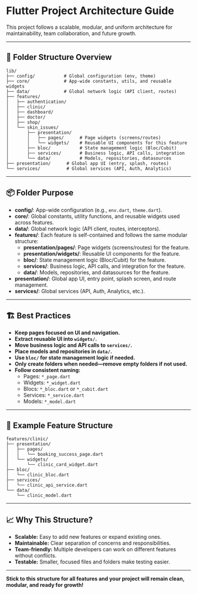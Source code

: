 # Flutter Project Architecture Guide

This project follows a scalable, modular, and uniform architecture for maintainability, team collaboration, and future growth.

---

## 📁 Folder Structure Overview

```
lib/
├── config/           # Global configuration (env, theme)
├── core/             # App-wide constants, utils, and reusable widgets
├── data/             # Global network logic (API client, routes)
├── features/
│   ├── authentication/
│   ├── clinic/
│   ├── dashboard/
│   ├── doctor/
│   ├── shop/
│   └── skin_issues/
│       ├── presentation/
│       │   ├── pages/      # Page widgets (screens/routes)
│       │   └── widgets/    # Reusable UI components for this feature
│       ├── bloc/           # State management logic (Bloc/Cubit)
│       ├── services/       # Business logic, API calls, integration
│       └── data/           # Models, repositories, datasources
├── presentation/      # Global app UI (entry, splash, routes)
└── services/          # Global services (API, Auth, Analytics)
```

---

## 📦 Folder Purpose

- **config/**: App-wide configuration (e.g., `env.dart`, `theme.dart`).
- **core/**: Global constants, utility functions, and reusable widgets used across features.
- **data/**: Global network logic (API client, routes, interceptors).
- **features/**: Each feature is self-contained and follows the same modular structure:
  - **presentation/pages/**: Page widgets (screens/routes) for the feature.
  - **presentation/widgets/**: Reusable UI components for the feature.
  - **bloc/**: State management logic (Bloc/Cubit) for the feature.
  - **services/**: Business logic, API calls, and integration for the feature.
  - **data/**: Models, repositories, and datasources for the feature.
- **presentation/**: Global app UI, entry point, splash screen, and route management.
- **services/**: Global services (API, Auth, Analytics, etc.).

---

## 🏗️ Best Practices

- **Keep pages focused on UI and navigation.**
- **Extract reusable UI into `widgets/`.**
- **Move business logic and API calls to `services/`.**
- **Place models and repositories in `data/`.**
- **Use `bloc/` for state management logic if needed.**
- **Only create folders when needed—remove empty folders if not used.**
- **Follow consistent naming:**
  - Pages: `*_page.dart`
  - Widgets: `*_widget.dart`
  - Blocs: `*_bloc.dart` or `*_cubit.dart`
  - Services: `*_service.dart`
  - Models: `*_model.dart`

---

## 🚀 Example Feature Structure

```
features/clinic/
├── presentation/
│   ├── pages/
│   │   └── booking_success_page.dart
│   └── widgets/
│       └── clinic_card_widget.dart
├── bloc/
│   └── clinic_bloc.dart
├── services/
│   └── clinic_api_service.dart
└── data/
    └── clinic_model.dart
```

---

## 📈 Why This Structure?
- **Scalable:** Easy to add new features or expand existing ones.
- **Maintainable:** Clear separation of concerns and responsibilities.
- **Team-friendly:** Multiple developers can work on different features without conflicts.
- **Testable:** Smaller, focused files and folders make testing easier.

---

**Stick to this structure for all features and your project will remain clean, modular, and ready for growth!**

